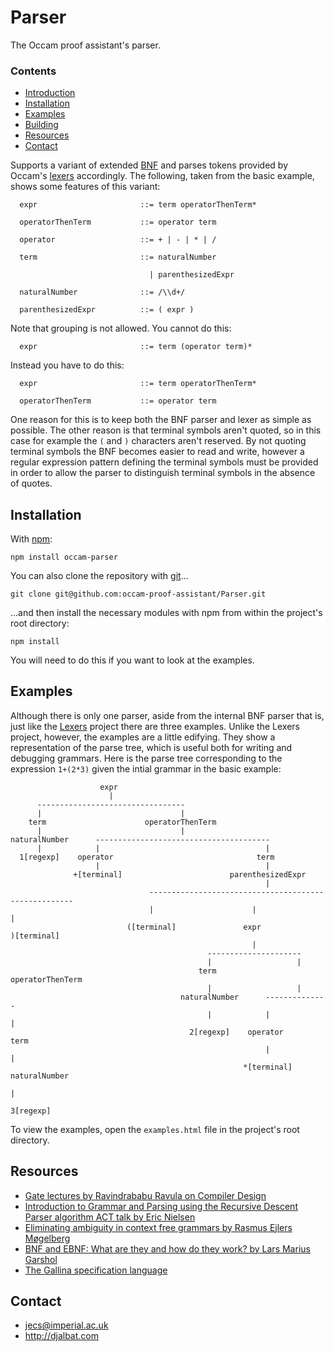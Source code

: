 # Parser

The Occam proof assistant's parser.

### Contents

- [Introduction](#introduction)
- [Installation](#installation)
- [Examples](#examples)
- [Building](#building)
- [Resources](#resources)
- [Contact](#contact)

Supports a variant of extended [BNF](https://en.wikipedia.org/wiki/Backus%E2%80%93Naur_form) and parses tokens provided by Occam's [lexers](https://github.com/occam-proof-assistant/Lexers) accordingly. The following, taken from the basic example, shows some features of this variant:

      expr                       ::= term operatorThenTerm*

      operatorThenTerm           ::= operator term

      operator                   ::= + | - | * | /

      term                       ::= naturalNumber

                                   | parenthesizedExpr

      naturalNumber              ::= /\\d+/

      parenthesizedExpr          ::= ( expr )

Note that grouping is not allowed. You cannot do this:

      expr                       ::= term (operator term)*

Instead you have to do this:

      expr                       ::= term operatorThenTerm*

      operatorThenTerm           ::= operator term

One reason for this is to keep both the BNF parser and lexer as simple as possible. The other reason is that terminal symbols aren't quoted, so in this case for example the `(` and `)` characters aren't reserved. By not quoting terminal symbols the BNF becomes easier to read and write, however a regular expression pattern defining the terminal symbols must be provided in order to allow the parser to distinguish terminal symbols in the absence of quotes.

## Installation

With [npm](https://www.npmjs.com/):

    npm install occam-parser

You can also clone the repository with [git](https://git-scm.com/)...

    git clone git@github.com:occam-proof-assistant/Parser.git

...and then install the necessary modules with npm from within the project's root directory:

    npm install

You will need to do this if you want to look at the examples.

## Examples

Although there is only one parser, aside from the internal BNF parser that is, just like the [Lexers](https://github.com/occam-proof-assistant/Lexers) project there are three examples. Unlike the Lexers project, however, the examples are a little edifying. They show a representation of the parse tree, which is useful both for writing and debugging grammars. Here is the parse tree corresponding to the expression `1+(2*3)` given the intial grammar in the basic example:

                        expr
                          |
          ---------------------------------
          |                               |
        term                      operatorThenTerm
          |                               |
    naturalNumber      ---------------------------------------
          |            |                                     |
      1[regexp]    operator                                term
                       |                                     |
                  +[terminal]                        parenthesizedExpr
                                                             |
                                   -----------------------------------------------------
                                   |                      |                            |
                              ([terminal]               expr                      )[terminal]
                                                          |
                                                ---------------------
                                                |                   |
                                              term          operatorThenTerm
                                                |                   |
                                          naturalNumber      --------------
                                                |            |            |
                                            2[regexp]    operator       term
                                                             |            |
                                                        *[terminal] naturalNumber
                                                                          |
                                                                      3[regexp]

To view the examples, open the `examples.html` file in the project's root directory.

## Resources

* [Gate lectures by Ravindrababu Ravula on Compiler Design](https://www.youtube.com/watch?v=Qkwj65l_96I&list=PLEbnTDJUr_IcPtUXFy2b1sGRPsLFMghhS)
* [Introduction to Grammar and Parsing using the Recursive Descent Parser algorithm ACT talk by Eric Nielsen](https://www.youtube.com/watch?v=9jSSSE2FuLU)
* [Eliminating ambiguity in context free grammars by Rasmus Ejlers Møgelberg](http://itu.dk/people/mogel/SPLC2012/lectures/eliminatingAmbiguity.pdf)
* [BNF and EBNF: What are they and how do they work? by Lars Marius Garshol](http://www.garshol.priv.no/download/text/bnf.html#id2.3.)
* [The Gallina specification language](https://coq.inria.fr/refman/Reference-Manual003.html)

## Contact

* jecs@imperial.ac.uk
* http://djalbat.com
